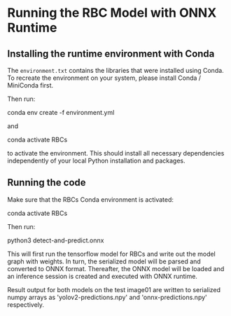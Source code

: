 # Running the RBC Model with ONNX Runtime

## Installing the runtime environment with Conda

The `environment.txt` contains the libraries that were installed using Conda. 
To recreate the environment on your system, please install Conda / MiniConda first.

Then run:

  conda env create -f environment.yml

and

  conda activate RBCs

to activate the environment. This should install all necessary dependencies independently of your local Python installation and packages.

## Running the code

Make sure that the RBCs Conda environment is activated:

  conda activate RBCs

Then run:

  python3 detect-and-predict.onnx

This will first run the tensorflow model for RBCs and write out the model graph with weights.
In turn, the serialized model will be parsed and converted to ONNX format.
Thereafter, the ONNX model will be loaded and an inference session is created and executed with ONNX runtime.

Result output for both models on the test image01 are written to serialized numpy arrays as 'yolov2-predictions.npy' and 'onnx-predictions.npy' respectively.
